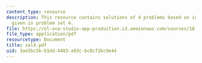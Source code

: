```yaml
---
content_type: resource
description: This resource contains solutions of 4 problems based on integral equations
  given in problem set 4.
file: https://ol-ocw-studio-app-production.s3.amazonaws.com/courses/18-307-integral-equations-spring-2006/3ae5bc5bb1dd4483a93cbc8cf1bc9e44_sol4.pdf
file_type: application/pdf
resourcetype: Document
title: sol4.pdf
uid: 3ae5bc5b-b1dd-4483-a93c-bc8cf1bc9e44
---
```

